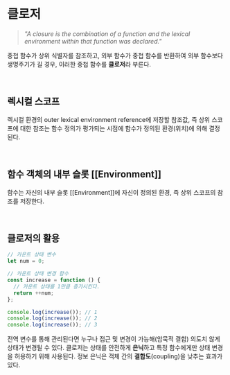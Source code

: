 # 클로저

> *"A closure is the combination of a function and the lexical environment within that function was declared."*

중첩 함수가 상위 식별자를 참조하고, 외부 함수가 중첩 함수를 반환하여 외부 함수보다 생명주기가 길 경우, 이러한 중첩 함수를 **클로저**라 부른다.

<br>

## 렉시컬 스코프
렉시컬 환경의 outer lexical environment reference에 저장할 참조값, 즉 상위 스코프에 대한 참조는 함수 정의가 평가되는 시점에 함수가 정의된 환경(위치)에 의해 결정된다.

<br>

## 함수 객체의 내부 슬롯 [[Environment]]
함수는 자신의 내부 슬롯 [[Environment]]에 자신이 정의된 환경, 즉 상위 스코프의 참조를 저장한다.

<br>

## 클로저의 활용
```js
// 카운트 상태 변수
let num = 0;

// 카운트 상태 변경 함수
const increase = function () {
  // 카운트 상태를 1만큼 증가시킨다.
  return ++num;
};

console.log(increase()); // 1
console.log(increase()); // 2
console.log(increase()); // 3
```
 전역 변수를 통해 관리된다면 누구나 접근 및 변경이 가능해(암묵적 결합) 의도치 않게 상태가 변경될 수 있다. 클로저는 상태를 안전하게 **은닉**하고 특정 함수에게만 상태 변경을 허용하기 위해 사용된다. 정보 은닉은 객체 간의 **결합도**(coupling)을 낮추는 효과가 있다.
